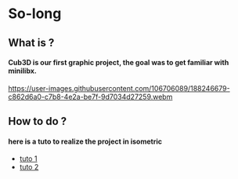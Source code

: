 # So-long

## What is ?

#### Cub3D is our first graphic project, the goal was to get familiar with minilibx.

https://user-images.githubusercontent.com/106706089/188246679-c862d6a0-c7b8-4e2a-be7f-9d7034d27259.webm

## How to do ?

#### here is a tuto to realize the project in isometric
- [tuto 1](https://pikuma.com/blog/isometric-projection-in-games)
- [tuto 2](https://gamedevelopment.tutsplus.com/tutorials/creating-isometric-worlds-a-primer-for-game-developers--gamedev-6511)

